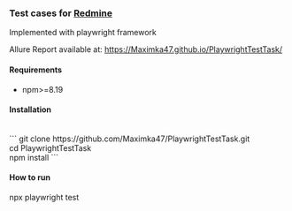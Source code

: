 <h3>Test cases for <a href="https://www.redmine.org/">Redmine</a></h3> <p>Implemented with playwright framework</p>

Allure Report available at: https://Maximka47.github.io/PlaywrightTestTask/

<h4>Requirements</h4>
<ul>
  <li>npm>=8.19</li>
</ul>

<h4>Installation</h4>
<br>
```
  git clone https://github.com/Maximka47/PlaywrightTestTask.git<br>
  cd PlaywrightTestTask<br>
  npm install
```

<h4>How to run</h4>
<p>npx playwright test</p>
